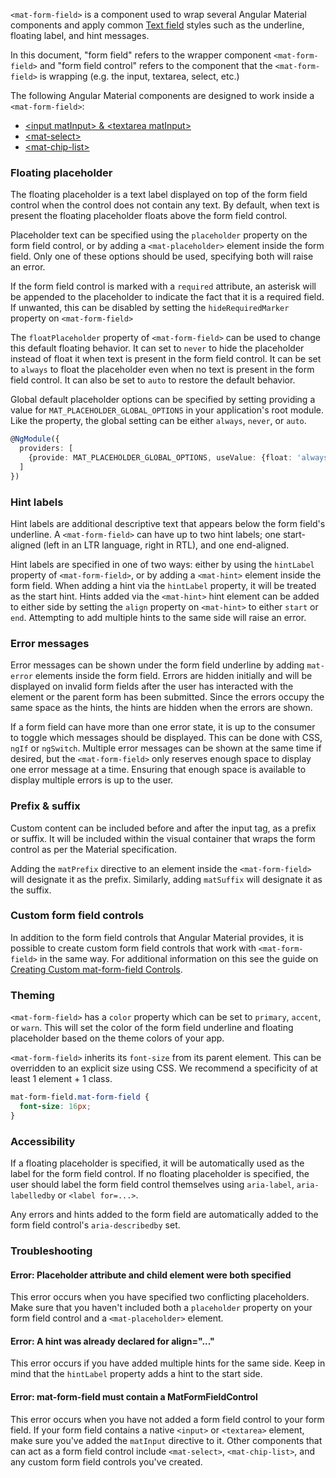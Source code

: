`<mat-form-field>` is a component used to wrap several Angular Material components and apply common
[Text field](https://material.io/guidelines/components/text-fields.html) styles such as the
underline, floating label, and hint messages.

In this document, "form field" refers to the wrapper component `<mat-form-field>` and
"form field control" refers to the component that the `<mat-form-field>` is wrapping
(e.g. the input, textarea, select, etc.)

The following Angular Material components are designed to work inside a `<mat-form-field>`:
* [&lt;input matInput&gt; &amp; &lt;textarea matInput&gt;](https://material.angular.io/components/input/overview)
* [&lt;mat-select&gt;](https://material.angular.io/components/select/overview)
* [&lt;mat-chip-list&gt;](https://material.angular.io/components/chips/overview)

<!-- example(form-field-overview) -->

### Floating placeholder
The floating placeholder is a text label displayed on top of the form field control when
the control does not contain any text. By default, when text is present the floating placeholder
floats above the form field control.

Placeholder text can be specified using the `placeholder` property on the form field control, or
by adding a `<mat-placeholder>` element inside the form field. Only one of these options should be
used, specifying both will raise an error.

If the form field control is marked with a `required` attribute, an asterisk will be appended to the
placeholder to indicate the fact that it is a required field. If unwanted, this can be disabled by
setting the `hideRequiredMarker` property on `<mat-form-field>`

The `floatPlaceholder` property of `<mat-form-field>` can be used to change this default floating
behavior. It can set to `never` to hide the placeholder instead of float it when text is present in
the form field control. It can be set to `always` to float the placeholder even when no text is
present in the form field control. It can also be set to `auto` to restore the default behavior.

<!-- example(form-field-placeholder) -->

Global default placeholder options can be specified by setting providing a value for
`MAT_PLACEHOLDER_GLOBAL_OPTIONS` in your application's root module. Like the property, the global
setting can be either `always`, `never`, or `auto`.

```ts
@NgModule({
  providers: [
    {provide: MAT_PLACEHOLDER_GLOBAL_OPTIONS, useValue: {float: 'always'}}
  ]
})
```

### Hint labels
Hint labels are additional descriptive text that appears below the form field's underline. A
`<mat-form-field>` can have up to two hint labels; one start-aligned (left in an LTR language, right
in RTL), and one end-aligned.

Hint labels are specified in one of two ways: either by using the `hintLabel` property of
`<mat-form-field>`, or by adding a `<mat-hint>` element inside the form field. When adding a hint
via the `hintLabel` property, it will be treated as the start hint. Hints added via the
`<mat-hint>` hint element can be added to either side by setting the `align` property on
`<mat-hint>` to either `start` or `end`. Attempting to add multiple hints to the same side will
raise an error.

<!-- example(form-field-hint) -->

### Error messages
Error messages can be shown under the form field underline by adding `mat-error` elements inside the
form field. Errors are hidden initially and will be displayed on invalid form fields after the user
has interacted with the element or the parent form has been submitted. Since the errors occupy the
same space as the hints, the hints are hidden when the errors are shown.

If a form field can have more than one error state, it is up to the consumer to toggle which
messages should be displayed. This can be done with CSS, `ngIf` or `ngSwitch`. Multiple error
messages can be shown at the same time if desired, but the `<mat-form-field>` only reserves enough
space to display one error message at a time. Ensuring that enough space is available to display
multiple errors is up to the user.

<!-- example(form-field-error) -->

### Prefix & suffix
Custom content can be included before and after the input tag, as a prefix or suffix. It will be
included within the visual container that wraps the form control as per the Material specification.

Adding the `matPrefix` directive to an element inside the `<mat-form-field>` will designate it as
the prefix. Similarly, adding `matSuffix` will designate it as the suffix.

<!-- example(form-field-prefix-suffix) -->

### Custom form field controls
In addition to the form field controls that Angular Material provides, it is possible to create
custom form field controls that work with `<mat-form-field>` in the same way. For additional
information on this see the guide on
[Creating Custom mat-form-field Controls](https://material.angular.io/guide/creating-a-custom-form-field-control).

### Theming
`<mat-form-field>` has a `color` property which can be set to `primary`, `accent`, or `warn`. This
will set the color of the form field underline and floating placeholder based on the theme colors
of your app.

`<mat-form-field>` inherits its `font-size` from its parent element. This can be overridden to an
explicit size using CSS. We recommend a specificity of at least 1 element + 1 class.

```css
mat-form-field.mat-form-field {
  font-size: 16px;
}
```

<!-- example(form-field-theming) -->

### Accessibility
If a floating placeholder is specified, it will be automatically used as the label for the form field
control. If no floating placeholder is specified, the user should label the form field control
themselves using `aria-label`, `aria-labelledby` or `<label for=...>`.

Any errors and hints added to the form field are automatically added to the form field control's
`aria-describedby` set.

### Troubleshooting
#### Error: Placeholder attribute and child element were both specified
This error occurs when you have specified two conflicting placeholders. Make sure that you haven't
included both a `placeholder` property on your form field control and a `<mat-placeholder>`
element.

#### Error: A hint was already declared for align="..."
This error occurs if you have added multiple hints for the same side. Keep in mind that the
`hintLabel` property adds a hint to the start side.

#### Error: mat-form-field must contain a MatFormFieldControl
This error occurs when you have not added a form field control to your form field. If your form
field contains a native `<input>` or `<textarea>` element, make sure you've added the `matInput`
directive to it. Other components that can act as a form field control include `<mat-select>`,
`<mat-chip-list>`, and any custom form field controls you've created.
